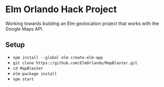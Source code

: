 # Elm Orlando Hack Project

Working towards building an Elm geolocation project that works with the Google
Maps API.

## Setup

- `npm install --global elm create-elm-app`
- `git clone https://github.com/ElmOrlando/MapBlaster.git`
- `cd MapBlaster`
- `elm-package install`
- `npm start`

